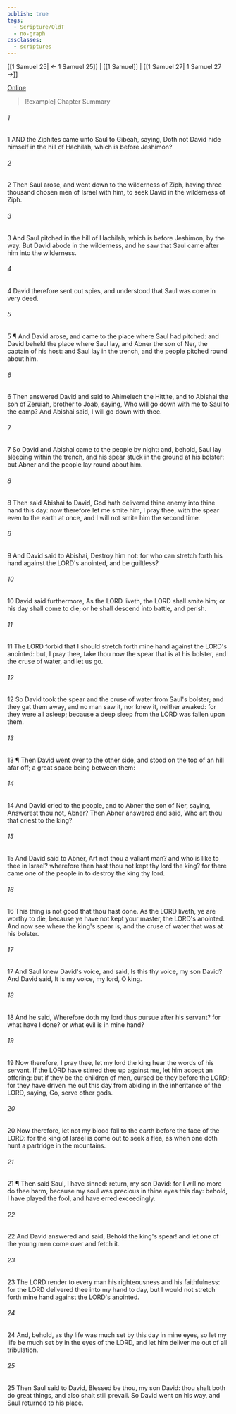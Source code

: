 ```yaml
---
publish: true
tags:
  - Scripture/OldT
  - no-graph
cssclasses:
  - scriptures
---
```

[[1 Samuel 25| ← 1 Samuel 25]] | [[1 Samuel]] | [[1 Samuel 27| 1 Samuel 27 →]]

[Online](https://churchofjesuschrist.org/study/scriptures/ot/1-sam/26?lang=eng)

>[!example] Chapter Summary
>
###### 1
1 AND the Ziphites came unto Saul to Gibeah, saying, Doth not David hide himself in the hill of Hachilah, which is before Jeshimon?
###### 2
2 Then Saul arose, and went down to the wilderness of Ziph, having three thousand chosen men of Israel with him, to seek David in the wilderness of Ziph.
###### 3
3 And Saul pitched in the hill of Hachilah, which is before Jeshimon, by the way.  But David abode in the wilderness, and he saw that Saul came after him into the wilderness.
###### 4
4 David therefore sent out spies, and understood that Saul was come in very deed.
###### 5
5 ¶ And David arose, and came to the place where Saul had pitched: and David beheld the place where Saul lay, and Abner the son of Ner, the captain of his host: and Saul lay in the trench, and the people pitched round about him.
###### 6
6 Then answered David and said to Ahimelech the Hittite, and to Abishai the son of Zeruiah, brother to Joab, saying, Who will go down with me to Saul to the camp?  And Abishai said, I will go down with thee.
###### 7
7 So David and Abishai came to the people by night: and, behold, Saul lay sleeping within the trench, and his spear stuck in the ground at his bolster: but Abner and the people lay round about him.
###### 8
8 Then said Abishai to David, God hath delivered thine enemy into thine hand this day: now therefore let me smite him, I pray thee, with the spear even to the earth at once, and I will not smite him the second time.
###### 9
9 And David said to Abishai, Destroy him not: for who can stretch forth his hand against the LORD's anointed, and be guiltless?
###### 10
10 David said furthermore, As the LORD liveth, the LORD shall smite him; or his day shall come to die; or he shall descend into battle, and perish.
###### 11
11 The LORD forbid that I should stretch forth mine hand against the LORD's anointed: but, I pray thee, take thou now the spear that is at his bolster, and the cruse of water, and let us go.
###### 12
12 So David took the spear and the cruse of water from Saul's bolster; and they gat them away, and no man saw it, nor knew it, neither awaked: for they were all asleep; because a deep sleep from the LORD was fallen upon them.
###### 13
13 ¶ Then David went over to the other side, and stood on the top of an hill afar off; a great space being between them:
###### 14
14 And David cried to the people, and to Abner the son of Ner, saying, Answerest thou not, Abner?  Then Abner answered and said, Who art thou that criest to the king?
###### 15
15 And David said to Abner, Art not thou a valiant man?  and who is like to thee in Israel?  wherefore then hast thou not kept thy lord the king?  for there came one of the people in to destroy the king thy lord.
###### 16
16 This thing is not good that thou hast done.  As the LORD liveth, ye are worthy to die, because ye have not kept your master, the LORD's anointed.  And now see where the king's spear is, and the cruse of water that was at his bolster.
###### 17
17 And Saul knew David's voice, and said, Is this thy voice, my son David?  And David said, It is my voice, my lord, O king.
###### 18
18 And he said, Wherefore doth my lord thus pursue after his servant?  for what have I done?  or what evil is in mine hand?
###### 19
19 Now therefore, I pray thee, let my lord the king hear the words of his servant.  If the LORD have stirred thee up against me, let him accept an offering: but if they be the children of men, cursed be they before the LORD; for they have driven me out this day from abiding in the inheritance of the LORD, saying, Go, serve other gods.
###### 20
20 Now therefore, let not my blood fall to the earth before the face of the LORD: for the king of Israel is come out to seek a flea, as when one doth hunt a partridge in the mountains.
###### 21
21 ¶ Then said Saul, I have sinned: return, my son David: for I will no more do thee harm, because my soul was precious in thine eyes this day: behold, I have played the fool, and have erred exceedingly.
###### 22
22 And David answered and said, Behold the king's spear!  and let one of the young men come over and fetch it.
###### 23
23 The LORD render to every man his righteousness and his faithfulness: for the LORD delivered thee into my hand to day, but I would not stretch forth mine hand against the LORD's anointed.
###### 24
24 And, behold, as thy life was much set by this day in mine eyes, so let my life be much set by in the eyes of the LORD, and let him deliver me out of all tribulation.
###### 25
25 Then Saul said to David, Blessed be thou, my son David: thou shalt both do great things, and also shalt still prevail.  So David went on his way, and Saul returned to his place.



